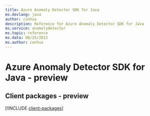 ```yaml
---
title: Azure Anomaly Detector SDK for Java
ms.devlang: java
author: conhua
description: Reference for Azure Anomaly Detector SDK for Java
ms.service: anomalydetector
ms.topic: reference
ms.data: 08/25/2022
ms.author: conhua
---
```

# Azure Anomaly Detector SDK for Java - preview

## Client packages - preview
[!INCLUDE [client-packages](anomaly-detector-client-index.md)]